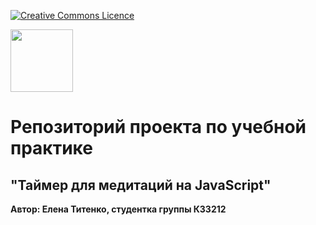 <a rel="license" href="[https://github.com/oxxawsm/Meditation-Timer-JS/blob/master/LICENSE.md]"><img alt="Creative Commons Licence"
style="border-width:0" src="https://camo.githubusercontent.com/8935c1c469baaaff5f6efbce5bf38e51b2e8c8502ab49336064cc2bf05b0cd30/68747470733a2f2f696d672e736869656c64732e696f2f6769746875622f6c6963656e73652f65766c6b6f2f4943546f6e426f74" /></a>

<img src='https://user-images.githubusercontent.com/63160594/206897763-ae44cd6c-629f-4fcb-bc38-c39742e51c90.png' width='100'>

# Репозиторий проекта по учебной практике
## "Таймер для медитаций на JavaScript"

**Автор: Елена Титенко, студентка группы К33212**
